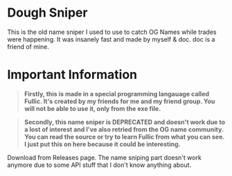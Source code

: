 # Dough Sniper
This is the old name sniper I used to use to catch OG Names while trades were happening. It was insanely fast and made by myself &amp; doc. doc is a friend of mine.


# Important Information

> **Firstly, this is made in a special programming langauage called Fullic. It's created by my friends for me and my friend group. You will not be able to use it, only from the exe file.**

> **Secondly, this name sniper is DEPRECATED and doesn't work due to a lost of interest and I've also retried from the OG name community. You can read the source or try to learn Fullic from what you can see. I just put this on here because it could be interesting.**

Download from Releases page. 
The name sniping part doesn't work anymore due to some API stuff that I don't know anything about.


